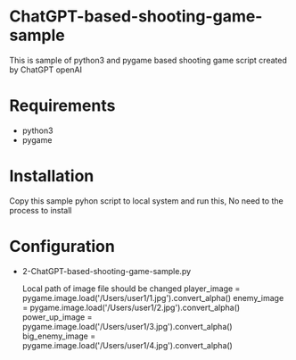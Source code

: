 # ChatGPT-based-shooting-game-sample
This is sample of python3 and pygame based shooting game script created by ChatGPT openAI

# Requirements
- python3
- pygame

# Installation
Copy this sample pyhon script to local system and run this, No need to the process to install

# Configuration
- 2-ChatGPT-based-shooting-game-sample.py
  
  Local path of image file should be changed
  player_image = pygame.image.load('/Users/user1/1.jpg').convert_alpha()
  enemy_image = pygame.image.load('/Users/user1/2.jpg').convert_alpha()
  power_up_image = pygame.image.load('/Users/user1/3.jpg').convert_alpha()
  big_enemy_image = pygame.image.load('/Users/user1/4.jpg').convert_alpha()
